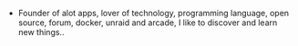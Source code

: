 - Founder of alot apps, lover of technology, programming language, open source, forum, docker, unraid and arcade, I like to discover and learn new things..
  <br>


































































































































































































































































































































































































































































































































































































































































